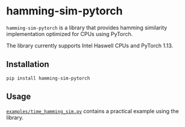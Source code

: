 # hamming-sim-pytorch

`hamming-sim-pytorch` is a library that provides hamming similarity implementation
optimized for CPUs using PyTorch.

The library currently supports Intel Haswell CPUs and PyTorch 1.13.

## Installation

```
pip install hamming-sim-pytorch
```

## Usage

[`examples/time_hamming_sim.py`](examples/time_hamming_sim.py) contains a practical
example using the library.
